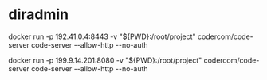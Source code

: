 # diradmin

docker run -p 192.41.0.4:8443 -v "${PWD}:/root/project" codercom/code-server code-server --allow-http --no-auth

docker run -p 199.9.14.201:8080 -v "${PWD}:/root/project" codercom/code-server code-server --allow-http --no-auth
